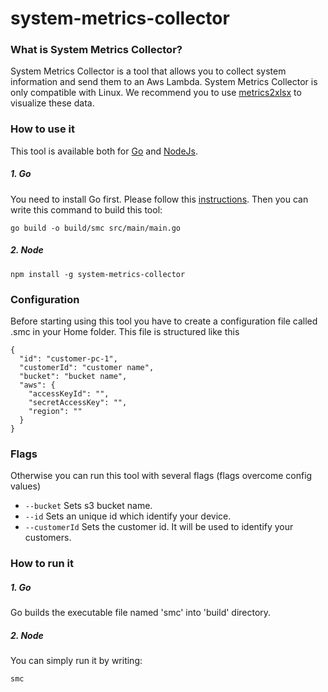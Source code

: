 # system-metrics-collector

### What is System Metrics Collector?
System Metrics Collector is a tool that allows you to collect system information and send them to an Aws Lambda.
System Metrics Collector is only compatible with Linux.
We recommend you to use [metrics2xlsx](https://www.npmjs.com/package/metrics2xlsx) to visualize these data.

### How to use it
This tool is available both for [Go](https://github.com/giowe/cloudwatch-client/tree/go) and [NodeJs](https://github.com/giowe/cloudwatch-client).

##### 1. Go
You need to install Go first.
Please follow this [instructions](https://golang.org/doc/install).
Then you can write this command to build this tool:
```shell
go build -o build/smc src/main/main.go
```
##### 2. Node
```shell
npm install -g system-metrics-collector
```
### Configuration
Before starting using this tool you have to create a configuration file called .smc in your Home folder.
This file is structured like this
```
{
  "id": "customer-pc-1",
  "customerId": "customer name",
  "bucket": "bucket name",
  "aws": {
    "accessKeyId": "",
    "secretAccessKey": "",
    "region": ""
  }
}
```
### Flags
Otherwise you can run this tool with several flags (flags overcome config values)
   - ```--bucket``` Sets s3 bucket name.
   - ```--id``` Sets an unique id which identify your device.
   - ```--customerId``` Sets the customer id. It will be used to identify your customers.

### How to run it
##### 1. Go
Go builds the executable file named 'smc' into 'build' directory.
##### 2. Node
You can simply run it by writing:
```shell
smc
```
